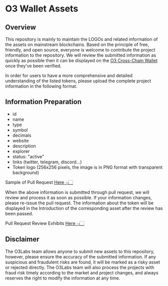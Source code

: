 # O3 Wallet Assets

## Overview

This repository is mainly to maintain the LOGOs and related information of the assets on mainstream blockchains. Based on the principle of free, friendly, and open source, everyone is welcome to contribute the project information to the repository. We will review the submitted information as quickly as possible then it can be displayed on the [O3 Cross-Chain Wallet](https://o3.network/#/wallet) once they’ve been verified.

In order for users to have a more comprehensive and detailed understanding of the listed tokens, please upload the complete project information in the following format.

## Information Preparation

- id
- name
- type
- symbol
- decimals
- website
- description
- explorer
- status: "active"
- links (twitter, telegram, discord…)
- Token logo (256x256 pixels, the image is in PNG format with transparent background)

Sample of Pull Request [Here 👈🏻](https://github.com/O3Labs/assets/tree/main/eth/0xEe9801669C6138E84bD50dEB500827b776777d28)

When the above information is submitted through pull request, we will review and process it as soon as possible. If your information changes, please re-issue the pull request. The information about the token will be displayed in the Introduction of the corresponding asset after the review has been passed.

 Pull Request Review Exhibits [Here 👈🏻](https://assets.o3.network/#/token/eth/0xEe9801669C6138E84bD50dEB500827b776777d28?chainId=1&locale=en&utm_source=O3Wallet)

## Disclaimer

The O3Labs team allows anyone to submit new assets to this repository, however, please ensure the accuracy of the submitted information. If any suspicious and fraudulent risks are found, it will be marked as a risky asset or rejected directly. The O3Labs team will also process the projects with fraud risk timely according to the market and project changes, and always reserves the right to modify the information at any time.

